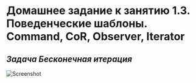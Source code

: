 #  Домашнее задание к занятию 1.3. Поведенческие шаблоны. Command, CoR, Observer, Iterator

## _Задача Бесконечная итерация_      

![Screenshot](https://bogatyr.club/uploads/posts/2023-03/1679533704_bogatyr-club-p-oboi-na-rabochii-stol-beskonechnost-foni-o-31.jpg)
